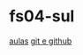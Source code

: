 # fs04-sul
[aulas](https://docs.google.com/presentation/d/1h8HU4wcckNWgIuuPVKB3wnkP99ibk-_dFvWBdUK72sc/edit?usp=sharing)
[git e github](https://docs.google.com/presentation/d/1uIc6JMTsLbZSKdfyaOhYRZt38dibhI9Xy0nyf8R6l8I/edit#slide=id.p)
